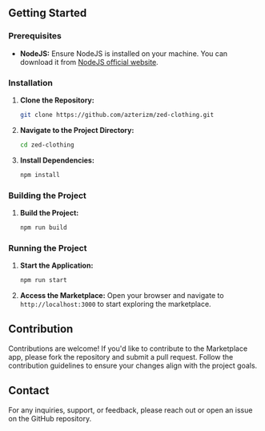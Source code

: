 
## Getting Started

### Prerequisites

- **NodeJS:** Ensure NodeJS is installed on your machine. You can download it from [NodeJS official website](https://nodejs.org/).

### Installation

1. **Clone the Repository:**
   ```bash
   git clone https://github.com/azterizm/zed-clothing.git
   ```
2. **Navigate to the Project Directory:**
   ```bash
   cd zed-clothing
   ```
3. **Install Dependencies:**
   ```bash
   npm install
   ```

### Building the Project

1. **Build the Project:**
   ```bash
   npm run build
   ```

### Running the Project

1. **Start the Application:**
   ```bash
   npm run start
   ```

2. **Access the Marketplace:**
   Open your browser and navigate to `http://localhost:3000` to start exploring the marketplace.

## Contribution

Contributions are welcome! If you'd like to contribute to the Marketplace app, please fork the repository and submit a pull request. Follow the contribution guidelines to ensure your changes align with the project goals.

## Contact

For any inquiries, support, or feedback, please reach out or open an issue on the GitHub repository.

